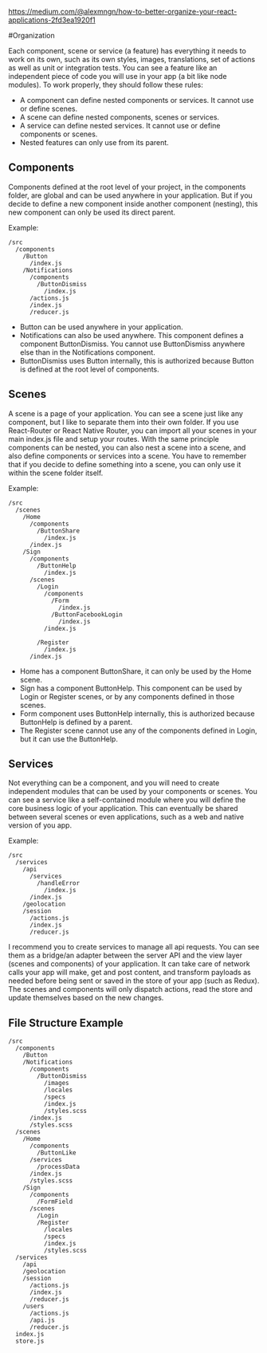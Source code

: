 https://medium.com/@alexmngn/how-to-better-organize-your-react-applications-2fd3ea1920f1

#Organization

Each component, scene or service (a feature) has everything it needs to work on its own, such as its own styles, 
images, translations, set of actions as well as unit or integration tests. You can see a feature like an 
independent piece of code you will use in your app (a bit like node modules).
To work properly, they should follow these rules:
- A component can define nested components or services. It cannot use or define scenes.
- A scene can define nested components, scenes or services.
- A service can define nested services. It cannot use or define components or scenes.
- Nested features can only use from its parent.

## Components
Components defined at the root level of your project, in the components folder, are global and can be used anywhere 
in your application. But if you decide to define a new component inside another component (nesting), 
this new component can only be used its direct parent.

Example:

    /src
      /components
        /Button
          /index.js
        /Notifications 
          /components 
            /ButtonDismiss 
              /index.js
          /actions.js
          /index.js
          /reducer.js
              
- Button can be used anywhere in your application.
- Notifications can also be used anywhere. This component defines a component ButtonDismiss. 
You cannot use ButtonDismiss anywhere else than in the Notifications component.
- ButtonDismiss uses Button internally, this is authorized because Button is defined at the root level of components.

## Scenes
A scene is a page of your application. You can see a scene just like any component, but I like to separate them into 
their own folder. If you use React-Router or React Native Router, you can import all your scenes in your main index.js 
file and setup your routes. With the same principle components can be nested, you can also nest a scene into a scene, 
and also define components or services into a scene. You have to remember that if you decide to define something into 
a scene, you can only use it within the scene folder itself.

Example: 

    /src
      /scenes
        /Home 
          /components
            /ButtonShare
              /index.js
          /index.js
        /Sign
          /components
            /ButtonHelp
              /index.js
          /scenes
            /Login
              /components 
                /Form
                  /index.js
                /ButtonFacebookLogin
                  /index.js
              /index.js
           
            /Register
              /index.js
          /index.js

- Home has a component ButtonShare, it can only be used by the Home scene.
- Sign has a component ButtonHelp. This component can be used by Login or Register scenes, or by any components 
defined in those scenes.
- Form component uses ButtonHelp internally, this is authorized because ButtonHelp is defined by a parent.
- The Register scene cannot use any of the components defined in Login, but it can use the ButtonHelp.

## Services
Not everything can be a component, and you will need to create independent modules that can be used by your components 
or scenes. You can see a service like a self-contained module where you will define the core business logic 
of your application. This can eventually be shared between several scenes or even applications, such as a web 
and native version of you app.

Example:

    /src
      /services
        /api
          /services
            /handleError
              /index.js
          /index.js
        /geolocation 
        /session 
          /actions.js
          /index.js
          /reducer.js

I recommend you to create services to manage all api requests. You can see them as a bridge/an adapter between the 
server API and the view layer (scenes and components) of your application. It can take care of network calls 
your app will make, get and post content, and transform payloads as needed before being sent or saved in the 
store of your app (such as Redux). The scenes and components will only dispatch actions, read the store and 
update themselves based on the new changes.


## File Structure Example
    /src
      /components 
        /Button 
        /Notifications
          /components
            /ButtonDismiss  
              /images
              /locales
              /specs 
              /index.js
              /styles.scss
          /index.js
          /styles.scss
      /scenes
        /Home 
          /components 
            /ButtonLike
          /services
            /processData
          /index.js
          /styles.scss
        /Sign 
          /components 
            /FormField
          /scenes
            /Login
            /Register 
              /locales
              /specs
              /index.js
              /styles.scss
      /services
        /api
        /geolocation
        /session
          /actions.js
          /index.js
          /reducer.js
        /users
          /actions.js
          /api.js
          /reducer.js
      index.js 
      store.js
